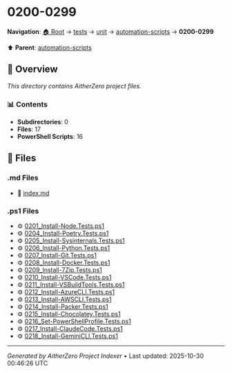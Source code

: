 # 0200-0299

**Navigation**: [🏠 Root](../../../../index.md) → [tests](../../../index.md) → [unit](../../index.md) → [automation-scripts](../index.md) → **0200-0299**

⬆️ **Parent**: [automation-scripts](../index.md)

## 📖 Overview

*This directory contains AitherZero project files.*

### 📊 Contents

- **Subdirectories**: 0
- **Files**: 17
- **PowerShell Scripts**: 16

## 📄 Files

### .md Files

- 📝 [index.md](./index.md)

### .ps1 Files

- ⚙️ [0201_Install-Node.Tests.ps1](./0201_Install-Node.Tests.ps1)
- ⚙️ [0204_Install-Poetry.Tests.ps1](./0204_Install-Poetry.Tests.ps1)
- ⚙️ [0205_Install-Sysinternals.Tests.ps1](./0205_Install-Sysinternals.Tests.ps1)
- ⚙️ [0206_Install-Python.Tests.ps1](./0206_Install-Python.Tests.ps1)
- ⚙️ [0207_Install-Git.Tests.ps1](./0207_Install-Git.Tests.ps1)
- ⚙️ [0208_Install-Docker.Tests.ps1](./0208_Install-Docker.Tests.ps1)
- ⚙️ [0209_Install-7Zip.Tests.ps1](./0209_Install-7Zip.Tests.ps1)
- ⚙️ [0210_Install-VSCode.Tests.ps1](./0210_Install-VSCode.Tests.ps1)
- ⚙️ [0211_Install-VSBuildTools.Tests.ps1](./0211_Install-VSBuildTools.Tests.ps1)
- ⚙️ [0212_Install-AzureCLI.Tests.ps1](./0212_Install-AzureCLI.Tests.ps1)
- ⚙️ [0213_Install-AWSCLI.Tests.ps1](./0213_Install-AWSCLI.Tests.ps1)
- ⚙️ [0214_Install-Packer.Tests.ps1](./0214_Install-Packer.Tests.ps1)
- ⚙️ [0215_Install-Chocolatey.Tests.ps1](./0215_Install-Chocolatey.Tests.ps1)
- ⚙️ [0216_Set-PowerShellProfile.Tests.ps1](./0216_Set-PowerShellProfile.Tests.ps1)
- ⚙️ [0217_Install-ClaudeCode.Tests.ps1](./0217_Install-ClaudeCode.Tests.ps1)
- ⚙️ [0218_Install-GeminiCLI.Tests.ps1](./0218_Install-GeminiCLI.Tests.ps1)

---

*Generated by AitherZero Project Indexer* • Last updated: 2025-10-30 00:46:26 UTC

